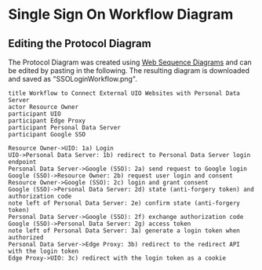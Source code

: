 # Single Sign On Workflow Diagram

## Editing the Protocol Diagram

The Protocol Diagram was created using [Web Sequence Diagrams](https://www.websequencediagrams.com/)
and can be edited by pasting in the following.  The resulting diagram is
downloaded and saved as "SSOLoginWorkflow.png".

```text
title Workflow to Connect External UIO Websites with Personal Data Server
actor Resource Owner
participant UIO
participant Edge Proxy
participant Personal Data Server
participant Google SSO

Resource Owner->UIO: 1a) Login
UIO->Personal Data Server: 1b) redirect to Personal Data Server login endpoint
Personal Data Server->Google (SSO): 2a) send request to Google login
Google (SSO)->Resource Owner: 2b) request user login and consent
Resource Owner->Google (SSO): 2c) login and grant consent
Google (SSO)->Personal Data Server: 2d) state (anti-forgery token) and authorization code
note left of Personal Data Server: 2e) confirm state (anti-forgery token)
Personal Data Server->Google (SSO): 2f) exchange authorization code
Google (SSO)->Personal Data Server: 2g) access token
note left of Personal Data Server: 3a) generate a login token when authorized
Personal Data Server->Edge Proxy: 3b) redirect to the redirect API with the login token
Edge Proxy->UIO: 3c) redirect with the login token as a cookie
```
